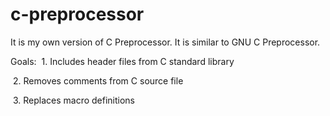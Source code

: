 # c-preprocessor
It is my own version of C Preprocessor. It is similar to GNU C Preprocessor.

Goals:
  1. Includes header files from C standard library
  
  2. Removes comments from C source file
  
  3. Replaces macro definitions
